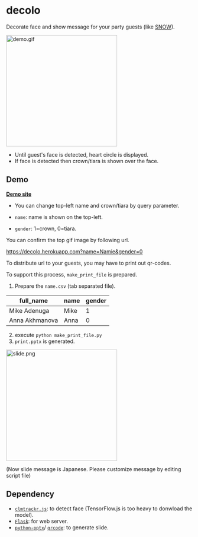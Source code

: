 # decolo

Decorate face and show message for your party guests (like [SNOW](https://itunes.apple.com/us/app/snow-beauty-makeup-camera/id1022267439?mt=8)).

<img src="https://user-images.githubusercontent.com/544269/46349121-239ccd80-c68c-11e8-9abc-d2e461d313c4.gif" alt="demo.gif" width=300 />


* Until guest's face is detected, heart circle is displayed.
* If face is detected then crown/tiara is shown over the face.

## Demo

**[Demo site](https://decolo.herokuapp.com/)**

* You can change top-left name and crown/tiara by query parameter.

* `name`: name is shown on the top-left.
* `gender`: 1=crown, 0=tiara.

You can confirm the top gif image by following url.

https://decolo.herokuapp.com?name=Namie&gender=0

To distribute url to your guests, you may have to print out qr-codes.

To support this process, `make_print_file` is prepared.

1. Prepare the `name.csv` (tab separated file). 

| full_name | name     | gender |
|-----------|----------|--------|
| Mike Adenuga | Mike | 1      |
| Anna Akhmanova | Anna  | 0      |

2. execute `python make_print_file.py`
3. `print.pptx` is generated.

<img src="https://user-images.githubusercontent.com/544269/46350335-7af06d00-c68f-11e8-862b-743776fc9580.PNG" alt="slide.png" width=300>

(Now slide message is Japanese. Please customize message by editing script file)

## Dependency

* [`clmtrackr.js`](https://github.com/auduno/clmtrackr): to detect face (TensorFlow.js is too heavy to donwload the model).
* [`Flask`](http://flask.pocoo.org/): for web server.
* [`python-pptx`](https://github.com/scanny/python-pptx)/ [`qrcode`](https://github.com/lincolnloop/python-qrcode): to generate slide.

